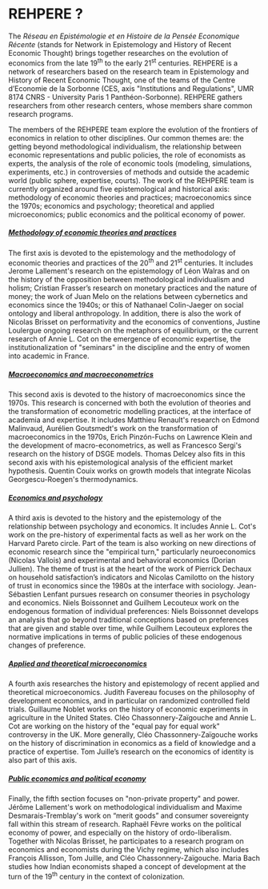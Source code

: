 # REHPERE ?

The *Réseau en Epistémologie et en Histoire de la Pensée Economique Récente* (stands for Network in Epistemology and History of Recent Economic Thought) brings together researches on the evolution of economics from the late  19<sup>th</sup> to the early 21<sup>st</sup> centuries. REHPERE is a network of researchers based on the research team in Epistemology and History of Recent Economic Thought, one of the teams of the Centre d’Economie de la Sorbonne (CES, axis "Institutions and Regulations", UMR 8174 CNRS - University Paris 1 Panthéon-Sorbonne). REHPERE gathers researchers from other research centers, whose members share common research programs.

The members of the REHPERE team explore the evolution of the frontiers of economics in relation to other disciplines. Our common themes are: the getting beyond methodological individualism, the relationship between economic representations and public policies, the role of economists as experts, the analysis of the role of economic tools (modeling, simulations, experiments, etc.) in controversies of methods and outside the academic world (public sphere, expertise, courts). The work of the REHPERE team is currently organized around five epistemological and historical axis: methodology of economic theories and practices; macroeconomics since the 1970s; economics and psychology; theoretical and applied microeconomics; public economics and the political economy of power.


<div>
<div class="card">
  <div class="card-header" id="headingZero">
      <a data-toggle="collapse" href="#collapseZero" >
       <h5><i class="fas fa-chevron-circle-right"></i> Methodology of economic theories and practices </h5>
      </a>
  </div>
  <div id="collapseZero" class="collapse" aria-labelledby="headingZero">
    <div class="card-body">
       <p>
        The first axis is devoted to the epistemology and the methodology of economic theories and practices of the 20<sup>th</sup> and 21<sup>st</sup> centuries. It includes Jerome Lallement's research on the epistemology of Léon Walras and on the history of the opposition between methodological individualism and holism; Cristian Frasser’s research on monetary practices and the nature of money; the work of Juan Melo on the relations between cybernetics and economics since the 1940s; or this of Nathanael Colin-Jaeger on social ontology and liberal anthropology. In addition, there is also the work of Nicolas Brisset on performativity and the economics of conventions, Justine Loulergue ongoing research on the metaphors of equilibrium, or the current research of Annie L. Cot on the emergence of economic expertise, the institutionalization of "seminars" in the discipline and the entry of women into academic in France.
       </p>
    </div>
  </div>
</div>

<div class="card">
  <div class="card-header" id="headingOne">
      <a data-toggle="collapse" href="#collapseOne" >
       <h5><i class="fas fa-chevron-circle-right"></i> Macroeconomics and macroeconometrics </h5>
      </a>
  </div>
  <div id="collapseOne" class="collapse" aria-labelledby="headingOne">
    <div class="card-body">
       <p>
This second axis is devoted to the history of macroeconomics since the 1970s. This research is concerned with both the evolution of theories and the transformation of econometric modelling practices, at the interface of academia and expertise. It includes Matthieu Renault's research on Edmond Malinvaud, Aurélien Goutsmedt's work on the transformation of macroeconomics in the 1970s, Erich Pinzón-Fuchs on Lawrence Klein and the development of macro-econometrics, as well as Francesco Sergi's research on the history of DSGE models. Thomas Delcey also fits in this second axis with his epistemological analysis of the efficient market hypothesis. Quentin Couix works on growth models that integrate Nicolas Georgescu-Roegen's thermodynamics.
       </p>
    </div>
  </div>
</div>

<div class="card">
  <div class="card-header" id="headingTwo">
      <a data-toggle="collapse" href="#collapseTwo" >
       <h5><i class="fas fa-chevron-circle-right"></i> Economics and psychology </h5>
      </a>
  </div>
  <div id="collapseTwo" class="collapse" aria-labelledby="headingTwo">
    <div class="card-body">
      <p>
   A third axis is devoted to the history and the epistemology of the relationship between psychology and economics. It includes Annie L. Cot's work on the pre-history of experimental facts as well as her work on the Harvard Pareto circle. Part of the team is also working on new directions of economic research since the "empirical turn," particularly neuroeconomics (Nicolas Vallois) and experimental and behavioral economics (Dorian Jullien). The theme of trust is at the heart of the work of Pierrick Dechaux on household satisfaction’s indicators and Nicolas Camilotto on the history of trust in economics since the 1980s at the interface with sociology. Jean-Sébastien Lenfant pursues research on consumer theories in psychology and economics. Niels Boissonnet and Guilhem Lecouteux work on the endogenous formation of individual preferences: Niels Boissonnet develops an analysis that go beyond traditional conceptions based on preferences that are given and stable over time, while Guilhem Lecouteux explores the normative implications in terms of public policies of these endogenous changes of preference.
      </p>
    </div>
  </div>
</div>

<div class="card">
  <div class="card-header" id="headingThree">
      <a data-toggle="collapse" href="#collapseThree" >
       <h5><i class="fas fa-chevron-circle-right"></i> Applied and theoretical microeconomics </h5>
      </a>
  </div>
  <div id="collapseThree" class="collapse" aria-labelledby="headingThree">
    <div class="card-body">
      <p>
       A fourth axis researches the history and epistemology of recent applied and theoretical microeconomics. Judith Favereau focuses on the philosophy of development economics, and in particular on randomized controlled field trials. Guillaume Noblet works on the history of economic experiments in agriculture in the United States. Cléo Chassonnery-Zaïgouche and Annie L. Cot are working on the history of the "equal pay for equal work" controversy in the UK. More generally, Cléo Chassonnery-Zaïgouche works on the history of discrimination in economics as a field of knowledge and a practice of expertise. Tom Juille’s research on the economics of identity is also part of this axis.
      </p>
    </div>
  </div>
</div>

<div class="card">
  <div class="card-header" id="headingFour">
      <a data-toggle="collapse" href="#collapseFour" >
       <h5><i class="fas fa-chevron-circle-right"></i> Public economics and political economy </h5>
      </a>
  </div>
  <div id="collapseFour" class="collapse" aria-labelledby="headingFour">
    <div class="card-body">
      <p>
      Finally, the fifth section focuses on "non-private property" and power. Jérôme Lallement's work on methodological individualism and Maxime Desmarais-Tremblay's work on “merit goods” and consumer sovereignty fall within this stream of research. Raphaël Fèvre works on the political economy of power, and especially on the history of ordo-liberalism. Together with Nicolas Brisset, he participates to a research program on economics and economists during the Vichy regime, which also includes François Allisson, Tom Juille, and Cléo Chassonnery-Zaïgouche. Maria Bach studies how Indian economists shaped a concept of development at the turn of the 19<sup>th</sup> century in the context of colonization.
      </p>
    </div>
  </div>
</div>
</div>
